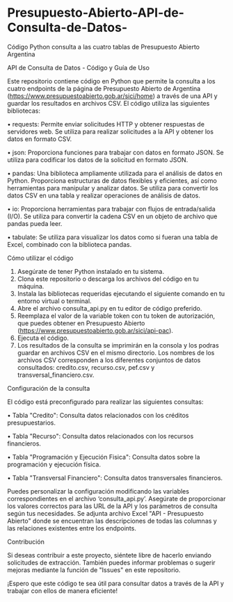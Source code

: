 # Presupuesto-Abierto-API-de-Consulta-de-Datos-
Código Python consulta a las cuatro tablas de Presupuesto Abierto Argentina




API de Consulta de Datos - Código y Guía de Uso

Este repositorio contiene código en Python que permite la consulta a los cuatro endpoints de la página de Presupuesto Abierto de Argentina (https://www.presupuestoabierto.gob.ar/sici/home) a través de una API y guardar los resultados en archivos CSV. El código utiliza las siguientes bibliotecas:

•	requests: Permite enviar solicitudes HTTP y obtener respuestas de servidores web. Se utiliza para realizar solicitudes a la API y obtener los datos en formato CSV.

•	json: Proporciona funciones para trabajar con datos en formato JSON. Se utiliza para codificar los datos de la solicitud en formato JSON.

•	pandas: Una biblioteca ampliamente utilizada para el análisis de datos en Python. Proporciona estructuras de datos flexibles y eficientes, así como herramientas para manipular y analizar datos. Se utiliza para convertir los datos CSV en una tabla y realizar operaciones de análisis de datos.

•	io: Proporciona herramientas para trabajar con flujos de entrada/salida (I/O). Se utiliza para convertir la cadena CSV en un objeto de archivo que pandas pueda leer.

•	tabulate: Se utiliza para visualizar los datos como si fueran una tabla de Excel, combinado con la biblioteca pandas.

Cómo utilizar el código

1.	Asegúrate de tener Python instalado en tu sistema.
2.	Clona este repositorio o descarga los archivos del código en tu máquina.
3.	Instala las bibliotecas requeridas ejecutando el siguiente comando en tu entorno virtual o terminal.
4.	Abre el archivo consulta_api.py en tu editor de código preferido.
5.	Reemplaza el valor de la variable token con tu token de autorización, que puedes obtener en Presupuesto Abierto (https://www.presupuestoabierto.gob.ar/sici/api-pac).
6.	Ejecuta el código.
7.	Los resultados de la consulta se imprimirán en la consola y los podras guardar  en archivos CSV en el mismo directorio. Los nombres de los archivos CSV corresponden a los diferentes conjuntos de datos consultados: credito.csv, recurso.csv, pef.csv y transversal_financiero.csv.

Configuración de la consulta

El código está preconfigurado para realizar las siguientes consultas:

•	Tabla "Credito": Consulta datos relacionados con los créditos presupuestarios.

•	Tabla "Recurso": Consulta datos relacionados con los recursos financieros.

•	Tabla "Programación y Ejecución Fisica": Consulta datos sobre la programación y ejecución física.

•	Tabla "Transversal Financiero": Consulta datos transversales financieros.

Puedes personalizar la configuración modificando las variables correspondientes en el archivo ‘consulta_api.py’. Asegúrate de proporcionar los valores correctos para las URL de la API y los parámetros de consulta según tus necesidades. Se adjunta archivo Excel "API - Presupuesto Abierto" donde se encuentran las descripciones de todas las columnas y las relaciones existentes entre los endpoints.

Contribución

Si deseas contribuir a este proyecto, siéntete libre de hacerlo enviando solicitudes de extracción. También puedes informar problemas o sugerir mejoras mediante la función de "Issues" en este repositorio.

¡Espero que este código te sea útil para consultar datos a través de la API y trabajar con ellos de manera eficiente!
